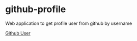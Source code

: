# github-profile
 Web application to get profile user  from github by username
 
 [Github User](https://github.com/adepamungkas/github-profile/blob/main/screenshoot/githubuser-search.png)
